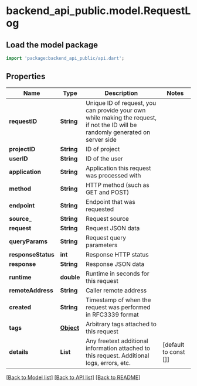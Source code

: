 # backend_api_public.model.RequestLog

## Load the model package
```dart
import 'package:backend_api_public/api.dart';
```

## Properties
Name | Type | Description | Notes
------------ | ------------- | ------------- | -------------
**requestID** | **String** | Unique ID of request, you can provide your own while making the request, if not the ID will be randomly generated on server side | 
**projectID** | **String** | ID of project | 
**userID** | **String** | ID of the user | 
**application** | **String** | Application this request was processed with | 
**method** | **String** | HTTP method (such as GET and POST) | 
**endpoint** | **String** | Endpoint that was requested | 
**source_** | **String** | Request source | 
**request** | **String** | Request JSON data | 
**queryParams** | **String** | Request query parameters | 
**responseStatus** | **int** | Response HTTP status | 
**response** | **String** | Response JSON data | 
**runtime** | **double** | Runtime in seconds for this request | 
**remoteAddress** | **String** | Caller remote address | 
**created** | **String** | Timestamp of when the request was performed in RFC3339 format | 
**tags** | [**Object**](.md) | Arbitrary tags attached to this request | 
**details** | **List<String>** | Any freetext additional information attached to this request. Additional logs, errors, etc. | [default to const []]

[[Back to Model list]](../README.md#documentation-for-models) [[Back to API list]](../README.md#documentation-for-api-endpoints) [[Back to README]](../README.md)


